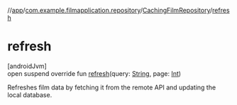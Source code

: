 //[app](../../../index.md)/[com.example.filmapplication.repository](../index.md)/[CachingFilmRepository](index.md)/[refresh](refresh.md)

# refresh

[androidJvm]\
open suspend override fun [refresh](refresh.md)(query: [String](https://kotlinlang.org/api/latest/jvm/stdlib/kotlin/-string/index.html), page: [Int](https://kotlinlang.org/api/latest/jvm/stdlib/kotlin/-int/index.html))

Refreshes film data by fetching it from the remote API and updating the local database.
